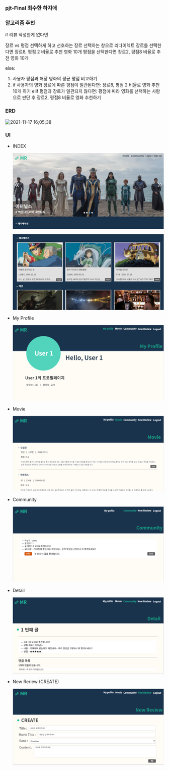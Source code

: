 ### pjt-Final 최수한 하지애







### 알고리즘 추천

if 리뷰 작성한게 없다면

장르 vs 평점 선택하게 하고
선호하는 장르 선택하는 창으로 리다이렉트
장르를 선택한다면 장르8, 평점 2 비율로 추천 영화 10개
평점을 선택한다면 장르2, 평점8 비율로 추천 영화 10개



else:

1. 사용자 평점과 해당 영화의 평균 평점 비교하기
2. if 사용자의 영화 장르에 따른 평점이 일관된다면:
       장르8, 평점 2 비율로 영화 추천 10개 하기
   elif 평점과 장르가 일관되지 않다면:
       평점에 따라 영화를 선택하는 사람으로 판단 후
       장르2, 평점8 비율로 영화 추천하기

### ERD

![2021-11-17 16;05;38](../../../../pjt%ED%8C%8C%EC%9D%BC/2021-11-17%2016;05;38.PNG)



### UI

- INDEX

  ![2021-11-17 15;56;44](md-images/2021-11-17%2015;56;44.PNG)

  ![2021-11-17 15;57;06](md-images/2021-11-17%2015;57;06.PNG)

- My Profile

  ![2021-11-17 15;57;18](md-images/2021-11-17%2015;57;18.PNG)

- Movie

  ![2021-11-17 15;57;46](md-images/2021-11-17%2015;57;46.PNG)

- Community

  ![2021-11-17 15;57;57](md-images/2021-11-17%2015;57;57.PNG)

- Detail

  ![2021-11-17 15;58;23](md-images/2021-11-17%2015;58;23.PNG)

- New Reriew (CREATE)

  ![2021-11-17 15;58;32](md-images/2021-11-17%2015;58;32.PNG)

